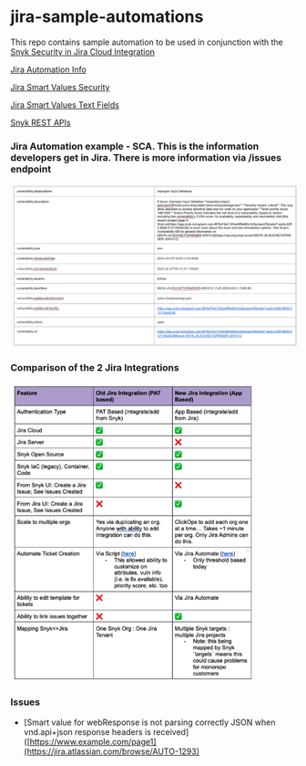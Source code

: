 # jira-sample-automations
This repo contains sample automation to be used in conjunction with the [Snyk Security in Jira Cloud Integration](https://docs.snyk.io/integrate-with-snyk/jira-and-slack-integrations/snyk-security-in-jira-cloud-integration)


[Jira Automation Info](https://www.atlassian.com/software/jira/features/automation)


[Jira Smart Values Security](https://support.atlassian.com/cloud-automation/docs/jira-smart-values-security/)

[Jira Smart Values Text Fields](https://support.atlassian.com/cloud-automation/docs/jira-smart-values-text-fields/)

[Snyk REST APIs](https://apidocs.snyk.io/?version=2024-10-15)




### Jira Automation example - SCA. This is the information developers get in Jira. There is more information via /issues endpoint
![](./screenshots/SCA-Jira-Example.png)


### Comparison of the 2 Jira Integrations
![](./screenshots/Comparison-Chart.png)


### Issues
* [Smart value for webResponse is not parsing correctly JSON when vnd.api+json response headers is received]([https://www.example.com/page1](https://jira.atlassian.com/browse/AUTO-1293)
